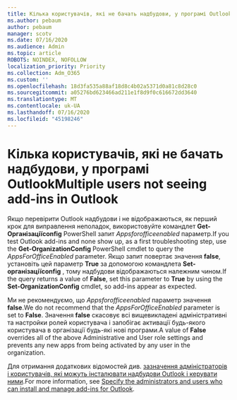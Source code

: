 ```yaml
---
title: Кілька користувачів, які не бачать надбудови, у програмі Outlook
ms.author: pebaum
author: pebaum
manager: scotv
ms.date: 07/16/2020
ms.audience: Admin
ms.topic: article
ROBOTS: NOINDEX, NOFOLLOW
localization_priority: Priority
ms.collection: Adm_O365
ms.custom: ''
ms.openlocfilehash: 18d3fa535a88af18d8c4b02a5371d0a81c8d28c0
ms.sourcegitcommit: a05276bd623466ad211e1f8d9f0c616672dd3640
ms.translationtype: MT
ms.contentlocale: uk-UA
ms.lasthandoff: 07/16/2020
ms.locfileid: "45198246"
---
```

# <a name="multiple-users-not-seeing-add-ins-in-outlook"></a><span data-ttu-id="00eb6-102">Кілька користувачів, які не бачать надбудови, у програмі Outlook</span><span class="sxs-lookup"><span data-stu-id="00eb6-102">Multiple users not seeing add-ins in Outlook</span></span>

<span data-ttu-id="00eb6-103">Якщо перевірити Outlook надбудови і не відображаються, як перший крок для виправлення неполадок, використовуйте командлет **Get-Організаціїconfig** PowerShell запит _Appsforofficeenabled_ параметр.</span><span class="sxs-lookup"><span data-stu-id="00eb6-103">If you test Outlook add-ins and none show up, as a first troubleshooting step, use the **Get-OrganizationConfig** PowerShell cmdlet to query the _AppsForOfficeEnabled_ parameter.</span></span> <span data-ttu-id="00eb6-104">Якщо запит повертає значення **false**, установіть цей параметр **True** за допомогою командлета **Set-організаціїconfig** , тому надбудови відображаються належним чином.</span><span class="sxs-lookup"><span data-stu-id="00eb6-104">If the query returns a value of **False**, set this parameter to **True** by using the **Set-OrganizationConfig** cmdlet, so add-ins appear as expected.</span></span>

<span data-ttu-id="00eb6-105">Ми не рекомендуємо, що _Appsforofficeenabled_ параметр значення **false**.</span><span class="sxs-lookup"><span data-stu-id="00eb6-105">We do not recommend that the _AppsForOfficeEnabled_ parameter is set to **False**.</span></span> <span data-ttu-id="00eb6-106">Значення **false** скасовує всі вищевикладені адміністративні та настройки ролей користувача і запобігає активації будь-якого користувача в організації будь-які нові програми.</span><span class="sxs-lookup"><span data-stu-id="00eb6-106">A value of **False** overrides all of the above Administrative and User role settings and prevents any new apps from being activated by any user in the organization.</span></span>

<span data-ttu-id="00eb6-107">Для отримання додаткових відомостей див. [зазначення адміністраторів і користувачів, які можуть інсталювати надбудови Outlook і керувати ними](https://docs.microsoft.com/exchange/clients-and-mobile-in-exchange-online/add-ins-for-outlook/specify-who-can-install-and-manage-add-ins#user-roles).</span><span class="sxs-lookup"><span data-stu-id="00eb6-107">For more information, see [Specify the administrators and users who can install and manage add-ins for Outlook](https://docs.microsoft.com/exchange/clients-and-mobile-in-exchange-online/add-ins-for-outlook/specify-who-can-install-and-manage-add-ins#user-roles).</span></span>
